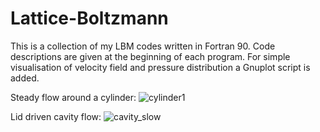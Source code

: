 # Lattice-Boltzmann
This is a collection of my LBM codes written in Fortran 90. Code descriptions are given at the beginning of each program. For simple visualisation of velocity field and pressure distribution
a Gnuplot script is added.

Steady flow around a cylinder:
![cylinder1](https://user-images.githubusercontent.com/37169654/79635562-fb8f9500-8171-11ea-947e-354fe18889c4.png)

Lid driven cavity flow:
![cavity_slow](https://user-images.githubusercontent.com/37169654/79743910-bdc37580-8305-11ea-8cca-9be4c1a28b3f.gif)

